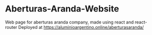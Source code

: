# Aberturas-Aranda-Website
Web page for aberturas aranda company, made using react and react-router
Deployed at https://aluminioargentino.online/aberturasaranda/
